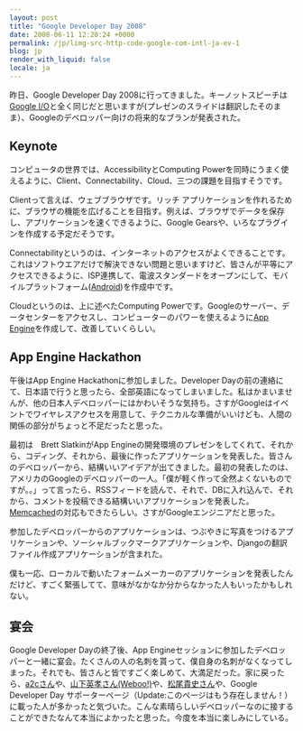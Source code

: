 ```yaml
---
layout: post
title: "Google Developer Day 2008"
date: 2008-06-11 12:20:24 +0000
permalink: /jp/limg-src-http-code-google-com-intl-ja-ev-1
blog: jp
render_with_liquid: false
locale: ja
---
```


昨日、Google Developer Day 2008に行ってきました。キーノットスピーチは[Google I/O](http://code.google.com/events/io/)と全く同じだと思いますが(プレゼンのスライドは翻訳したそのまま）、Googleのデベロッパー向けの将来的なブランが発表された。

## Keynote

コンピュータの世界では、AccessibilityとComputing Powerを同時にうまく使えるように、Client、Connectability、Cloud、三つの課題を目指すそうです。

Clientって言えば、ウェブブラウザです。リッチ アプリケーションを作れるために、ブラウザの機能を広げることを目指す。例えば、ブラウザでデータを保存し、アプリケーションを速くできるように、Google Gearsや、いろなプラグインを作成する予定だそうです。

Connectabilityというのは、インターネットのアクセスがよくできることです。これはソフトウエアだけで解決できない問題と思いますけど、皆さんが平等にアクセスできるように、ISP連携して、電波スタンダードをオープンにして、モバイルプラットフォーム([Android](http://code.google.com/android/))を作成中です。

Cloudというのは、上に述べたComputing Powerです。Googleのサーバー、データセンターをアクセスし、コンピューターのパワーを使えるように[App Engine](https://cloud.google.com/appengine)を作成して、改善していくらしい。

## App Engine Hackathon

午後はApp Engine Hackathonに参加しました。Developer Dayの前の連絡にて、日本語で行うと思ったら、全部英語になってしまいました。私はかまいませんが、他の日本人デベロッパーにはかわいそうな気持ち。さすがGoogleはイベントでワイヤレスアクセスを用意して、テクニカルな準備がいいけども、人間の関係の部分がちょっと不足だったと思った。

最初は　Brett SlatkinがApp Engineの開発環境のプレゼンをしてくれて、それから、コディング、それから、最後に作ったアプリケーションを発表した。皆さんのデベロッパーから、結構いいアイデアが出てきました。最初の発表したのは、アメリカのGoogleのデベロッパーの一人。「僕が軽く作って全然よくないものですが。。」って言ったら、RSSフィードを読んで、それで、DBに入れ込んで、それから、コメントを投稿できる結構いいアプリケーションを発表した。[Memcached](https://memcached.org/)の対応もできたらしい。さすがGoogleエンジニアだと思った。

参加したデベロッパーからのアプリケーションは、つぶやきに写真をつけるアプリケーションや、ソーシャルブックマークアプリケーションや、Djangoの翻訳ファイル作成アプリケーションが含まれた。

僕も一応、ローカルで動いたフォームメーカーのアプリケーションを発表したんだけど、すごく緊張してて、意味がなかなか分からなかった人もいったかもしれない。

## 宴会

Google Developer Dayの終了後、App Engineセッションに参加したデベロッパーと一緒に宴会。たくさんの人の名刺を貰って、僕自身の名刺がなくなってしまった。それでも、皆さんと皆ですごく楽しめて、大満足だった。家に戻ったら、[a2cさん](http://d.hatena.ne.jp/a2c/)や、[山下英孝さん(Weboo!)](https://gihyo.jp/author/%E5%B1%B1%E4%B8%8B%E8%8B%B1%E5%AD%9D)や、[松尾貴史さん](http://takashi-matsuo.blogspot.com/)や、Google Developer Day サポーターページ（Update:このページはもう存在しません！）に載った人が多かったと気づいた。こんな素晴らしいデベロッパーなのに接することができたなんて本当によかったと思った。今度を本当に楽しみにしている。
